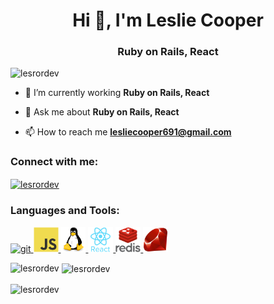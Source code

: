 <h1 align="center">Hi 👋, I'm Leslie Cooper</h1>
<h3 align="center">Ruby on Rails, React</h3>

<p align="left"> <img src="https://komarev.com/ghpvc/?username=lesrordev&label=Profile%20views&color=0e75b6&style=flat" alt="lesrordev" /> </p>

- 🌱 I’m currently working **Ruby on Rails, React**

- 💬 Ask me about **Ruby on Rails, React**

- 📫 How to reach me **lesliecooper691@gmail.com**

<h3 align="left">Connect with me:</h3>
<p align="left">
<a href="https://dev.to/lesrordev" target="blank"><img align="center" src="https://raw.githubusercontent.com/rahuldkjain/github-profile-readme-generator/master/src/images/icons/Social/devto.svg" alt="lesrordev" height="30" width="40" /></a>
</p>

<h3 align="left">Languages and Tools:</h3>
<p align="left"> <a href="https://git-scm.com/" target="_blank" rel="noreferrer"> <img src="https://www.vectorlogo.zone/logos/git-scm/git-scm-icon.svg" alt="git" width="40" height="40"/> </a> <a href="https://developer.mozilla.org/en-US/docs/Web/JavaScript" target="_blank" rel="noreferrer"> <img src="https://raw.githubusercontent.com/devicons/devicon/master/icons/javascript/javascript-original.svg" alt="javascript" width="40" height="40"/> </a> <a href="https://www.linux.org/" target="_blank" rel="noreferrer"> <img src="https://raw.githubusercontent.com/devicons/devicon/master/icons/linux/linux-original.svg" alt="linux" width="40" height="40"/> </a> <a href="https://reactjs.org/" target="_blank" rel="noreferrer"> <img src="https://raw.githubusercontent.com/devicons/devicon/master/icons/react/react-original-wordmark.svg" alt="react" width="40" height="40"/> </a> <a href="https://redis.io" target="_blank" rel="noreferrer"> <img src="https://raw.githubusercontent.com/devicons/devicon/master/icons/redis/redis-original-wordmark.svg" alt="redis" width="40" height="40"/> </a> <a href="https://www.ruby-lang.org/en/" target="_blank" rel="noreferrer"> <img src="https://raw.githubusercontent.com/devicons/devicon/master/icons/ruby/ruby-original.svg" alt="ruby" width="40" height="40"/> </a> </p>

<p><img align="left" src="https://github-readme-stats.vercel.app/api/top-langs?username=lesrordev&show_icons=true&locale=en&layout=compact" alt="lesrordev" /></p>

<p>&nbsp;<img align="center" src="https://github-readme-stats.vercel.app/api?username=lesrordev&show_icons=true&locale=en" alt="lesrordev" /></p>

<p><img align="center" src="https://github-readme-streak-stats.herokuapp.com/?user=lesrordev&" alt="lesrordev" /></p>

